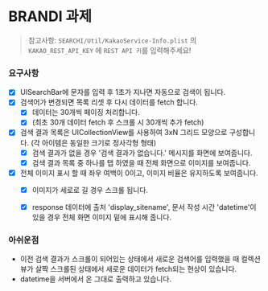 # BRANDI 과제

> 참고사항: `SEARCHI/Util/KakaoService-Info.plist` 의 `KAKAO_REST_API_KEY` 에 `REST API 키`를 입력해주세요!



### 요구사항

- [x] UISearchBar에 문자를 입력 후 1초가 지나면 자동으로 검색이 됩니다.
- [x] 검색어가 변경되면 목록 리셋 후 다시 데이터를 fetch 합니다.
  - [x] 데이터는 30개씩 페이징 처리합니다. 
  - [x] (최초 30개 데이터 fetch 후 스크롤 시 30개씩 추가 fetch)
- [x] 검색 결과 목록은 UICollectionView를 사용하여 3xN 그리드 모양으로 구성합니다. (각 아이템은 동일한 크기로 정사각형 형태) 
  - [x] 검색 결과가 없을 경우 '검색 결과가 없습니다.' 메시지를 화면에 보여줍니다.  
  - [x] 검색 결과 목록 중 하나를 탭 하였을 때 전체 화면으로 이미지를 보여줍니다. 
- [x] 전체 이미지 표시 할 때 좌우 여백이 0이고, 이미지 비율은 유지하도록 보여줍니다.
  - [x] 이미지가 세로로 길 경우 스크롤 됩니다. 
  - [x] response 데이터에 출처 'display_sitename', 문서 작성 시간 'datetime'이 있을 경우 전체 화면 이미지 밑에 표시해 줍니다.





### 아쉬운점

- 이전 검색 결과가 스크롤이 되어있는 상태에서 새로운 검색어를 입력했을 때 컬렉션뷰가 살짝 스크롤된 상태에서 새로운 데이터가 fetch되는 현상이 있습니다.
- datetime을 서버에서 온 그대로 출력하고 있습니다.
